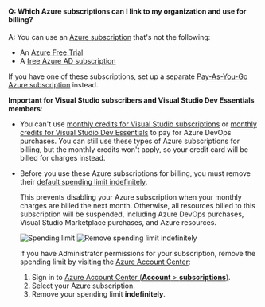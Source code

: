 <a name="which-azure-sub-for-billing"></a>

#### Q: Which Azure subscriptions can I link to my organization and use for billing?

A: You can use an [Azure subscription](https://azure.microsoft.com/pricing/purchase-options/) 
that's not the following:

*	An [Azure Free Trial](https://azure.microsoft.com/offers/ms-azr-0044p/)
*	A [free Azure AD subscription](/microsoft-365/compliance/use-your-free-azure-ad-subscription-in-office-365)

If you have one of these subscriptions, set up a separate 
[Pay-As-You-Go Azure subscription](https://azure.microsoft.com/offers/ms-azr-0003p/) 
instead. 

**Important for Visual Studio subscribers and Visual Studio Dev Essentials members**:

* You can't use [monthly credits for Visual Studio subscriptions](https://azure.microsoft.com/pricing/member-offers/msdn-benefits-details/) 
  or [monthly credits for Visual Studio Dev Essentials](https://azure.microsoft.com/offers/ms-azr-0022p/) to pay for Azure DevOps purchases. 
  You can still use these types of Azure subscriptions for billing, 
  but the monthly credits won't apply, so your credit card will be billed for charges instead.
 
* Before you use these Azure subscriptions for billing, you must remove their [default spending limit indefinitely](https://azure.microsoft.com/pricing/spending-limits/).

    This prevents disabling your Azure subscription 
    when your monthly charges are billed the next month. 
    Otherwise, all resources billed to this subscription 
    will be suspended, including Azure DevOps purchases,
    Visual Studio Marketplace purchases, and Azure resources.

    <img alt="Spending limit" src="/azure/devops/media/spending-limit.png" />

    <img alt="Remove spending limit indefinitely" src="/azure/devops/media/azure-remove-spending-limit.png" />

	If you have Administrator permissions for your subscription, 
	remove the spending limit by visiting the 
	[Azure Account Center](https://account.windowsazure.com):
	
  1. Sign in to [Azure Account Center (**Account** > **subscriptions**)](https://portal.azure.com). 
  2. Select your Azure subscription. 
  3. Remove your spending limit **indefinitely**.